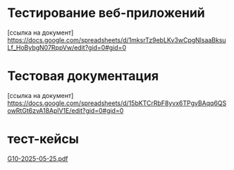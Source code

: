 # Тестирование веб-приложений

[ссылка на документ]
https://docs.google.com/spreadsheets/d/1mksrTz9ebLKv3wCpgNlsaaBksuLf_HoBybgN07RppVw/edit?gid=0#gid=0

# Тестовая документация

[ссылка на документ]
https://docs.google.com/spreadsheets/d/15bKTCrRbF8yvx6TPgvBAqq6QSowRtGt6zvA18AplV1E/edit?gid=0#gid=0

# тест-кейсы

[G10-2025-05-25.pdf](https://github.com/user-attachments/files/20432726/G10-2025-05-25.pdf)


